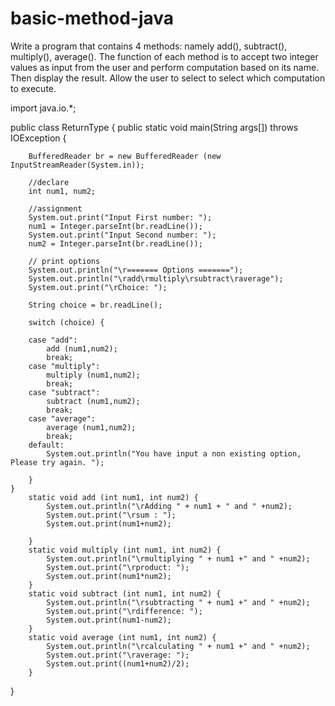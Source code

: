 # basic-method-java
Write a program that contains 4 methods: namely add(), subtract(), multiply(), average(). The function of each method is to accept two integer values as input from the user and perform computation based on its name. Then display the result. Allow the user to select to select which computation to execute.


import java.io.*;

public class ReturnType {
	public static void main(String args[]) throws IOException {
	
		BufferedReader br = new BufferedReader (new InputStreamReader(System.in));
		
		//declare
		int num1, num2;
		
		//assignment
		System.out.print("Input First number: ");
		num1 = Integer.parseInt(br.readLine());
		System.out.print("Input Second number: ");
		num2 = Integer.parseInt(br.readLine());
		
		// print options
		System.out.println("\r======= Options =======");
		System.out.println("\radd\rmultiply\rsubtract\raverage");
		System.out.print("\rChoice: ");

		String choice = br.readLine();
		
		switch (choice) {
		
		case "add":
			add (num1,num2);
			break;
		case "multiply":
			multiply (num1,num2);
			break;
		case "subtract":
			subtract (num1,num2);
			break;
		case "average":
			average (num1,num2);
			break;
		default:
			System.out.println("You have input a non existing option, Please try again. ");

		}
	}
		static void add (int num1, int num2) {
			System.out.println("\rAdding " + num1 + " and " +num2);
			System.out.print("\rsum : ");
			System.out.print(num1+num2);
			
		}
		static void multiply (int num1, int num2) {
			System.out.println("\rmultiplying " + num1 +" and " +num2);
			System.out.print("\rproduct: ");
			System.out.print(num1*num2);
		}
		static void subtract (int num1, int num2) {
			System.out.println("\rsubtracting " + num1 +" and " +num2);
			System.out.print("\rdifference: ");
			System.out.print(num1-num2);
		}
		static void average (int num1, int num2) {
			System.out.println("\rcalculating " + num1 +" and " +num2);
			System.out.print("\raverage: ");
			System.out.print((num1+num2)/2);
		}
}


